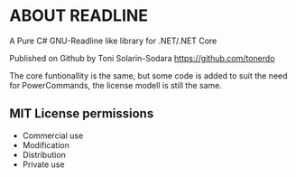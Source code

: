 ﻿# ABOUT READLINE
A Pure C# GNU-Readline like library for .NET/.NET Core

Published on Github by Toni Solarin-Sodara
https://github.com/tonerdo

The core funtionallity is the same, but some code is added to suit the need for PowerCommands, the license modell is still the same.

## MIT License permissions
- Commercial use
- Modification
- Distribution
- Private use

